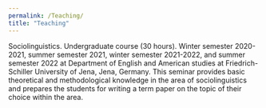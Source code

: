 ```yaml
---
permalink: /Teaching/
title: "Teaching"
---
```


Sociolinguistics. Undergraduate course (30 hours). Winter semester 2020-2021, summer semester 2021, winter semester 2021-2022, and summer semester 2022 at Department of English and American studies at Friedrich-Schiller University of Jena, Jena, Germany. This seminar provides basic theoretical and methodological knowledge in the area of sociolinguistics and prepares the students for writing a term paper on the topic of their choice within the area.

